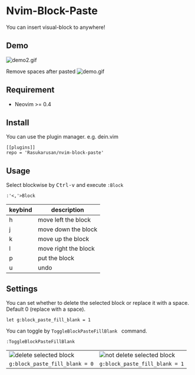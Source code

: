 Nvim-Block-Paste
====

You can insert visual-block to anywhere!

## Demo
![demo2.gif](https://user-images.githubusercontent.com/17779386/106469918-42713000-64e3-11eb-87df-b6a2dcd505c4.gif)

Remove spaces after pasted
![demo.gif](https://user-images.githubusercontent.com/17779386/106455970-49427780-64d0-11eb-9d67-eb34d2abcef0.gif)

## Requirement

- Neovim >= 0.4

## Install

You can use the plugin manager. e.g. dein.vim
```vim
[[plugins]]
repo = 'Rasukarusan/nvim-block-paste'
```

## Usage

Select blockwise by <kbd>Ctrl-v</kbd> and execute `:Block`

```vim
:'<,'>Block
```

| keybind | description |
| ------ | ------ |
| h   | move left the block  |
| j   | move down the block  |
| k   | move up the block  |
| l   | move right the block  |
| p   | put the block  |
| u   | undo  |

## Settings

You can set whether to delete the selected block or replace it with a space.  
Default 0 (replace with a space).
```vim
let g:block_paste_fill_blank = 1
```

You can toggle by `ToggleBlockPasteFillBlank ` command.
```vim
:ToggleBlockPasteFillBlank 
```

|  |  |
| ------ | ------ |
| ![delete selected block](https://user-images.githubusercontent.com/17779386/106456476-ebfaf600-64d0-11eb-8c1d-934d41548349.gif)   | ![not delete selected block](https://user-images.githubusercontent.com/17779386/106456497-f0271380-64d0-11eb-9e66-8bec4d08e26e.gif)   |
| `g:block_paste_fill_blank = 0`   | `g:block_paste_fill_blank = 1`  |

